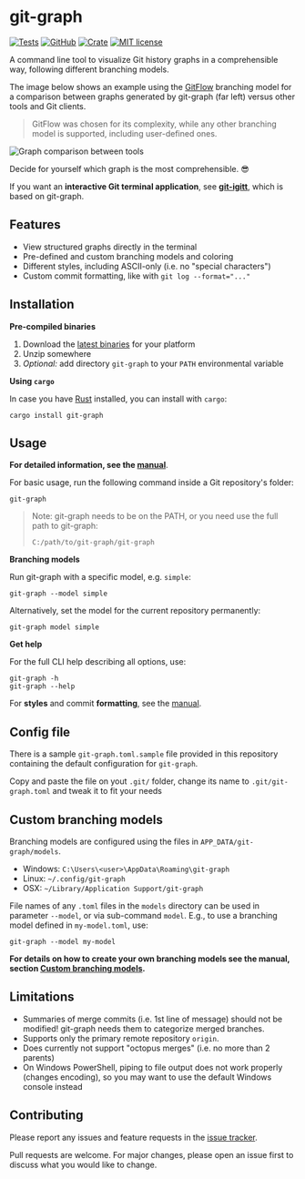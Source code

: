 # git-graph

[![Tests](https://github.com/mlange-42/git-graph/actions/workflows/tests.yml/badge.svg)](https://github.com/mlange-42/git-graph/actions/workflows/tests.yml)
[![GitHub](https://img.shields.io/badge/github-repo-blue?logo=github)](https://github.com/mlange-42/git-graph)
[![Crate](https://img.shields.io/crates/v/git-graph.svg)](https://crates.io/crates/git-graph)
[![MIT license](https://img.shields.io/github/license/mlange-42/git-graph)](https://github.com/mlange-42/git-graph/blob/master/LICENSE)

A command line tool to visualize Git history graphs in a comprehensible way, following different branching models.

The image below shows an example using the [GitFlow](https://nvie.com/posts/a-successful-git-branching-model/) branching model for a comparison between graphs generated by git-graph (far left) versus other tools and Git clients. 

> GitFlow was chosen for its complexity, while any other branching model is supported, including user-defined ones.

![Graph comparison between tools](https://user-images.githubusercontent.com/44003176/103466403-36a81780-4d45-11eb-90cc-167d210d7a52.png)

Decide for yourself which graph is the most comprehensible. :sunglasses:

If you want an **interactive Git terminal application**, see [**git-igitt**](https://github.com/mlange-42/git-igitt), which is based on git-graph.

## Features

* View structured graphs directly in the terminal
* Pre-defined and custom branching models and coloring
* Different styles, including ASCII-only (i.e. no "special characters")
* Custom commit formatting, like with `git log --format="..."`

## Installation

**Pre-compiled binaries**

1. Download the [latest binaries](https://github.com/mlange-42/git-graph/releases) for your platform
2. Unzip somewhere
3. *Optional:* add directory `git-graph` to your `PATH` environmental variable

**Using `cargo`**

In case you have [Rust](https://www.rust-lang.org/) installed, you can install with `cargo`:

```
cargo install git-graph
```

## Usage

**For detailed information, see the [manual](docs/manual.md)**.

For basic usage, run the following command inside a Git repository's folder:

```
git-graph
```

> Note: git-graph needs to be on the PATH, or you need use the full path to git-graph:
> 
> ```
> C:/path/to/git-graph/git-graph
> ```

**Branching models**

Run git-graph with a specific model, e.g. `simple`:

```
git-graph --model simple
```

Alternatively, set the model for the current repository permanently:

```
git-graph model simple
```

**Get help**

For the full CLI help describing all options, use:

```
git-graph -h
git-graph --help
```

For **styles** and commit **formatting**, see the [manual](docs/manual.md).

## Config file

There is a sample `git-graph.toml.sample` file provided in this repository containing the default configuration
for `git-graph`.

Copy and paste the file on yout `.git/` folder, change its name to `.git/git-graph.toml` and tweak it to fit your needs

## Custom branching models

Branching models are configured using the files in `APP_DATA/git-graph/models`. 

* Windows: `C:\Users\<user>\AppData\Roaming\git-graph`
* Linux: `~/.config/git-graph`
* OSX: `~/Library/Application Support/git-graph`

File names of any `.toml` files in the `models` directory can be used in parameter `--model`, or via sub-command `model`. E.g., to use a branching model defined in `my-model.toml`, use:

```
git-graph --model my-model
```

**For details on how to create your own branching models see the manual, section [Custom branching models](docs/manual.md#custom-branching-models).**

## Limitations

* Summaries of merge commits (i.e. 1st line of message) should not be modified! git-graph needs them to categorize merged branches.
* Supports only the primary remote repository `origin`.
* Does currently not support "octopus merges" (i.e. no more than 2 parents)
* On Windows PowerShell, piping to file output does not work properly (changes encoding), so you may want to use the default Windows console instead

## Contributing

Please report any issues and feature requests in the [issue tracker](https://github.com/mlange-42/git-graph/issues).

Pull requests are welcome. For major changes, please open an issue first to discuss what you would like to change.
